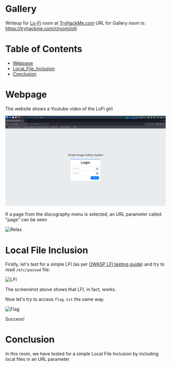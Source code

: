 # Gallery

Writeup for [Lo-Fi](https://tryhackme.com/r/room/lofi) room at [TryHackMe.com](https://tryhackme.com/)
URL for Gallery room is: https://tryhackme.com/r/room/lofi

Table of Contents
=================
* [Webpage](#Webpage)
* [Local_File_Inclusion](#Local-File-Inclusion)
* [Conclusion](#Conclusion)

# Webpage

The website shows a Youtube video of the LoFi girl

![Webpage](/Gallery/images/Webpage.png)

If a page from the discography menu is selected, an URL parameter called "page" can be seen

![Relax](/Gallery/images/Relax.png)

# Local File Inclusion

Firstly, let's test for a simple LFI (as per [OWASP LFI testing guide](https://owasp.org/www-project-web-security-testing-guide/v42/4-Web_Application_Security_Testing/07-Input_Validation_Testing/11.1-Testing_for_Local_File_Inclusion)) and try to read `/etc/passwd` file:

![LFI](/Gallery/images/LFI.png)

The screenshot above shows that LFI, in fact, works.

Now let's try to access `flag.txt` the same way.

![Flag](/Gallery/images/Flag.png)

Success!

# Conclusion

In this room, we have tested for a simple Local File Inclusion by including local files in an URL parameter
